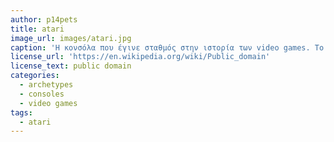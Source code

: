 ```yaml
---
author: p14pets
title: atari
image_url: images/atari.jpg
caption: 'H κονσόλα που έγινε σταθμός στην ιστορία των video games. Το συγκεκριμένο μοντέλο (atari 2600) υπήρχε στην αγορά απο το 1979 εως το 1992. Το γνωστό σε όλους βιντεο - παιχνίδι pacman κυκλοφόρησε για το atari 2600 το 1982'
license_url: 'https://en.wikipedia.org/wiki/Public_domain'
license_text: public domain
categories:
  - archetypes
  - consoles
  - video games
tags:
  - atari
---
```

